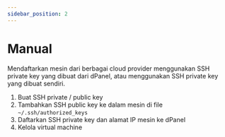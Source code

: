 ```yaml
---
sidebar_position: 2
---
```


# Manual

Mendaftarkan mesin dari berbagai cloud provider menggunakan SSH private key yang dibuat dari dPanel, atau menggunakan SSH private key yang dibuat sendiri.

1. Buat SSH private / public key
2. Tambahkan SSH public key ke dalam mesin di file `~/.ssh/authorized_keys`
3. Daftarkan SSH private key dan alamat IP mesin ke dPanel
4. Kelola virtual machine